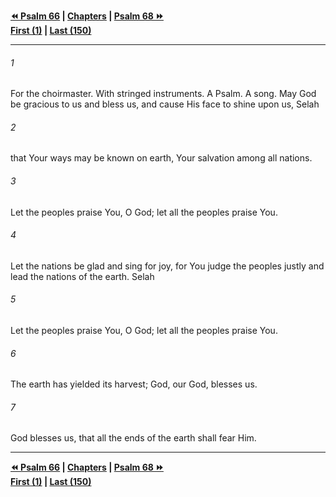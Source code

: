   
**[⏪ Psalm 66](./Psalm%2066.md) | [Chapters](./_index.md) | [Psalm 68 ⏩](./Psalm%2068.md)**  
**[First (1)](./Psalm%201.md) | [Last (150)](./Psalm%20150.md)**  
  
---  
  
###### 1  
For the choirmaster. With stringed instruments. A Psalm. A song. May God be gracious to us and bless us, and cause His face to shine upon us, Selah  
  
###### 2  
that Your ways may be known on earth, Your salvation among all nations.  
  
###### 3  
Let the peoples praise You, O God; let all the peoples praise You.  
  
###### 4  
Let the nations be glad and sing for joy, for You judge the peoples justly and lead the nations of the earth. Selah  
  
###### 5  
Let the peoples praise You, O God; let all the peoples praise You.  
  
###### 6  
The earth has yielded its harvest; God, our God, blesses us.  
  
###### 7  
God blesses us, that all the ends of the earth shall fear Him.  
  
  
---  
  
**[⏪ Psalm 66](./Psalm%2066.md) | [Chapters](./_index.md) | [Psalm 68 ⏩](./Psalm%2068.md)**  
**[First (1)](./Psalm%201.md) | [Last (150)](./Psalm%20150.md)**  
  
